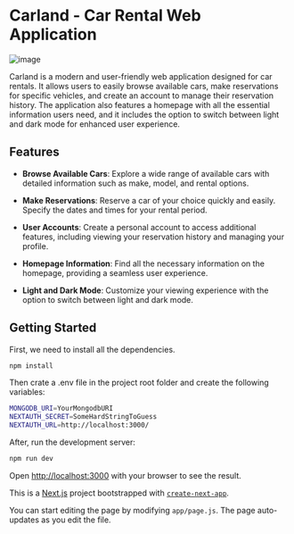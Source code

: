 
# Carland - Car Rental Web Application

![image](https://github.com/RobertRobii/carland/assets/108672392/04dfd47b-1135-4d07-823f-bd2302bff2f1)

Carland is a modern and user-friendly web application designed for car rentals. It allows users to easily browse available cars, make reservations for specific vehicles, and create an account to manage their reservation history. The application also features a homepage with all the essential information users need, and it includes the option to switch between light and dark mode for enhanced user experience.

## Features

- **Browse Available Cars**: Explore a wide range of available cars with detailed information such as make, model, and rental options.

- **Make Reservations**: Reserve a car of your choice quickly and easily. Specify the dates and times for your rental period.

- **User Accounts**: Create a personal account to access additional features, including viewing your reservation history and managing your profile.

- **Homepage Information**: Find all the necessary information on the homepage, providing a seamless user experience.

- **Light and Dark Mode**: Customize your viewing experience with the option to switch between light and dark mode.

## Getting Started

First, we need to install all the dependencies.

```bash
npm install
```

Then crate a .env file in the project root folder and create the following variables:

```bash
MONGODB_URI=YourMongodbURI
NEXTAUTH_SECRET=SomeHardStringToGuess
NEXTAUTH_URL=http://localhost:3000/
```

After, run the development server:

```bash
npm run dev
```

Open [http://localhost:3000](http://localhost:3000) with your browser to see the result.

This is a [Next.js](https://nextjs.org/) project bootstrapped with [`create-next-app`](https://github.com/vercel/next.js/tree/canary/packages/create-next-app).

You can start editing the page by modifying `app/page.js`. The page auto-updates as you edit the file.
